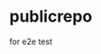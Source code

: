 # publicrepo
for e2e test


















































































































































































































































































































































































































































































































































































































































































































































































































































































































































































































































































































































































































































































































































































































































































































































































































































































































































































































































































































































































































































































































































































































































































































































































































































































































































































































































































































































































































































































































































































































































































































































































































































































































































































































































































































































































































































































































































































































































































































































































































































































































